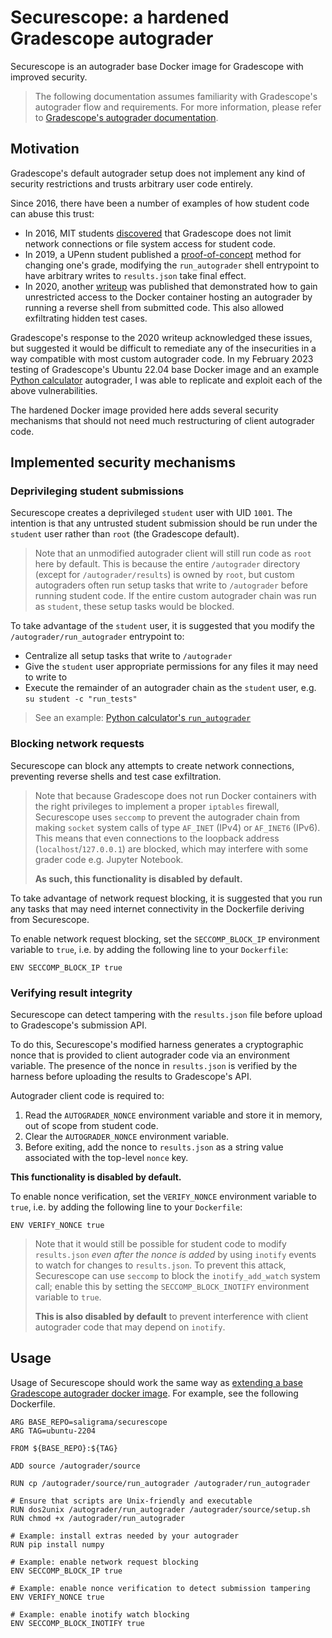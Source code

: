 # Securescope: a hardened Gradescope autograder

Securescope is an autograder base Docker image for Gradescope with improved security.

> The following documentation assumes familiarity with Gradescope's autograder flow and requirements. For more information, please refer to [Gradescope's autograder documentation](https://gradescope-autograders.readthedocs.io/en/latest/manual_docker/).

## Motivation

Gradescope's default autograder setup does not implement any kind of security restrictions and trusts arbitrary user code entirely.

Since 2016, there have been a number of examples of how student code can abuse this trust:

* In 2016, MIT students [discovered](https://courses.csail.mit.edu/6.857/2016/files/20.pdf#subsection.5.3) that Gradescope does not limit network connections or file system access for student code.
* In 2019, a UPenn student published a [proof-of-concept](https://www.seas.upenn.edu/~hanbangw/blog/hack-gs/) method for changing one's grade, modifying the `run_autograder` shell entrypoint to have arbitrary writes to `results.json` take final effect.
* In 2020, another [writeup](https://medium.com/@andylyu/how-a-frustrating-computer-science-assignment-lead-to-me-gaining-access-to-the-server-that-graded-502310cf03ae) was published that demonstrated how to gain unrestricted access to the Docker container hosting an autograder by running a reverse shell from submitted code. This also allowed exfiltrating hidden test cases.

Gradescope's response to the 2020 writeup acknowledged these issues, but suggested it would be difficult to remediate any of the insecurities in a way compatible with most custom autograder code. In my February 2023 testing of Gradescope's Ubuntu 22.04 base Docker image and an example [Python calculator](https://github.com/gradescope/autograder_samples/tree/master/python) autograder, I was able to replicate and exploit each of the above vulnerabilities.

The hardened Docker image provided here adds several security mechanisms that should not need much restructuring of client autograder code.

## Implemented security mechanisms

### Deprivileging student submissions

Securescope creates a deprivileged `student` user with UID `1001`. The intention is that any untrusted student submission should be run under the `student` user rather than `root` (the Gradescope default).

> Note that an unmodified autograder client will still run code as `root` here by default. This is because the entire `/autograder` directory (except for `/autograder/results`) is owned by `root`, but custom autograders often run setup tasks that write to `/autograder` before running student code. If the entire custom autograder chain was run as `student`, these setup tasks would be blocked.

To take advantage of the `student` user, it is suggested that you modify the `/autograder/run_autograder` entrypoint to:

* Centralize all setup tasks that write to `/autograder`
* Give the `student` user appropriate permissions for any files it may need to write to
* Execute the remainder of an autograder chain as the `student` user, e.g. `su student -c "run_tests"`

> See an example: [Python calculator's `run_autograder`](examples/python-calculator/run_autograder)

### Blocking network requests

Securescope can block any attempts to create network connections, preventing reverse shells and test case exfiltration.

> Note that because Gradescope does not run Docker containers with the right privileges to implement a proper `iptables` firewall, Securescope uses `seccomp` to prevent the autograder chain from making `socket` system calls of type `AF_INET` (IPv4) or `AF_INET6` (IPv6). This means that even connections to the loopback address (`localhost`/`127.0.0.1`) are blocked, which may interfere with some grader code e.g. Jupyter Notebook.
>
> **As such, this functionality is disabled by default.**

To take advantage of network request blocking, it is suggested that you run any tasks that may need internet connectivity in the Dockerfile deriving from Securescope.

To enable network request blocking, set the `SECCOMP_BLOCK_IP` environment variable to `true`, i.e. by adding the following line to your `Dockerfile`:

```docker
ENV SECCOMP_BLOCK_IP true
```

### Verifying result integrity

Securescope can detect tampering with the `results.json` file before upload to Gradescope's submission API.

To do this, Securescope's modified harness generates a cryptographic nonce that is provided to client autograder code via an environment variable. The presence of the nonce in `results.json` is verified by the harness before uploading the results to Gradescope's API.

Autograder client code is required to:

1. Read the `AUTOGRADER_NONCE` environment variable and store it in memory, out of scope from student code.
2. Clear the `AUTOGRADER_NONCE` environment variable.
3. Before exiting, add the nonce to `results.json` as a string value associated with the top-level `nonce` key.

**This functionality is disabled by default.**

To enable nonce verification, set the `VERIFY_NONCE` environment variable to `true`, i.e. by adding the following line to your `Dockerfile`:

```docker
ENV VERIFY_NONCE true
```

> Note that it would still be possible for student code to modify `results.json` *even after the nonce is added* by using `inotify` events to watch for changes to `results.json`. To prevent this attack, Securescope can use `seccomp` to block the `inotify_add_watch` system call; enable this by setting the `SECCOMP_BLOCK_INOTIFY` environment variable to `true`.
>
> **This is also disabled by default** to prevent interference with client autograder code that may depend on `inotify`.

## Usage

Usage of Securescope should work the same way as [extending a base Gradescope autograder docker image](https://gradescope-autograders.readthedocs.io/en/latest/manual_docker/). For example, see the following Dockerfile.

```Docker
ARG BASE_REPO=saligrama/securescope
ARG TAG=ubuntu-2204

FROM ${BASE_REPO}:${TAG}

ADD source /autograder/source

RUN cp /autograder/source/run_autograder /autograder/run_autograder

# Ensure that scripts are Unix-friendly and executable
RUN dos2unix /autograder/run_autograder /autograder/source/setup.sh
RUN chmod +x /autograder/run_autograder

# Example: install extras needed by your autograder
RUN pip install numpy

# Example: enable network request blocking
ENV SECCOMP_BLOCK_IP true

# Example: enable nonce verification to detect submission tampering
ENV VERIFY_NONCE true

# Example: enable inotify watch blocking
ENV SECCOMP_BLOCK_INOTIFY true
```